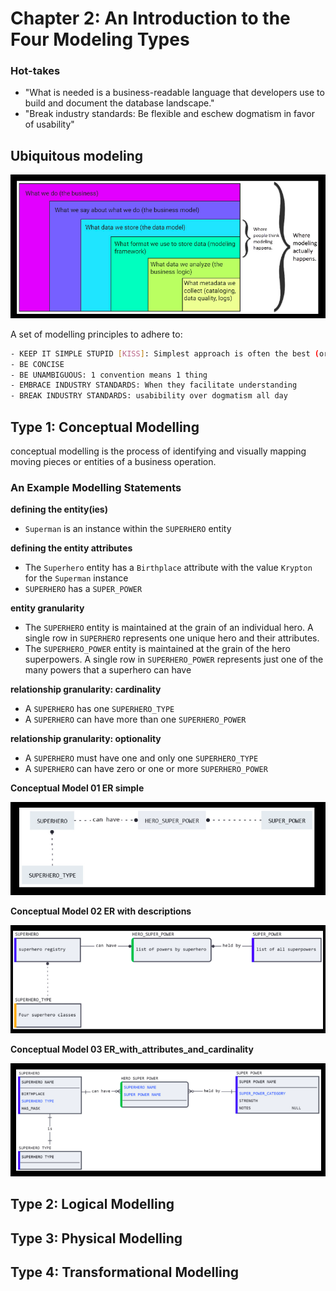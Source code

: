 # Chapter 2: An Introduction to the Four Modeling Types

### Hot-takes
- "What is needed is a business-readable language that developers use to build and document the database landscape."
- "Break industry standards: Be flexible and eschew dogmatism in favor of usability"

## Ubiquitous modeling

![](resources/ch02a_where_modelling_actually_happens.png)

A set of modelling principles to adhere to:

```bash
- KEEP IT SIMPLE STUPID [KISS]: Simplest approach is often the best (or at least tends towards the best)
- BE CONCISE
- BE UNAMBIGUOUS: 1 convention means 1 thing
- EMBRACE INDUSTRY STANDARDS: When they facilitate understanding
- BREAK INDUSTRY STANDARDS: usabibility over dogmatism all day
```

## Type 1: Conceptual Modelling

conceptual modelling is the process of identifying and visually mapping moving pieces or entities of a business operation.

### An Example Modelling Statements

**defining the entity(ies)**
- `Superman` is an instance within the `SUPERHERO` entity

**defining the entity attributes**
- The `Superhero` entity has a `Birthplace` attribute with the value `Krypton` for the `Superman` instance
- `SUPERHERO` has a `SUPER_POWER`

**entity granularity**
- The `SUPERHERO` entity is maintained at the grain of an individual hero. A single row in `SUPERHERO` represents one unique hero and their attributes.
- The `SUPERHERO_POWER` entity is maintained at the grain of the hero superpowers. A single row in `SUPERHERO_POWER` represents just one of the many powers that a superhero can have

**relationship granularity: cardinality**
- A `SUPERHERO` has one `SUPERHERO_TYPE`
- A `SUPERHERO` can have more than one `SUPERHERO_POWER`

**relationship granularity: optionality**
- A `SUPERHERO` must have one and only one `SUPERHERO_TYPE`
- A `SUPERHERO` can have zero or one or more `SUPERHERO_POWER`

**Conceptual Model 01 ER simple**

![](resources/ch02b_conceptual_model_ER_simple.png)

**Conceptual Model 02 ER with descriptions**

![](resources/ch02c_conceptual_model_ER_with_descriptions.png)

**Conceptual Model 03 ER_with_attributes_and_cardinality**

![](resources/ch02d_conceptual_model_ER_with_attributes_and_cardinality.png)

## Type 2: Logical Modelling


## Type 3: Physical Modelling


## Type 4: Transformational Modelling


